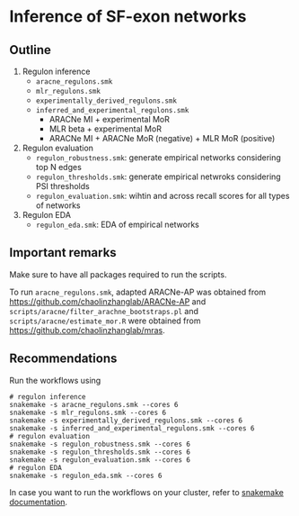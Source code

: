# Inference of SF-exon networks

## Outline
1. Regulon inference
    - `aracne_regulons.smk`
    - `mlr_regulons.smk`
    - `experimentally_derived_regulons.smk`
    - `inferred_and_experimental_regulons.smk`
        - ARACNe MI + experimental MoR
        - MLR beta + experimental MoR
        - ARACNe MI + ARACNe MoR (negative) + MLR MoR (positive)
2. Regulon evaluation
    - `regulon_robustness.smk`: generate empirical networks considering top N edges
    - `regulon_thresholds.smk`: generate empirical netwroks considering PSI thresholds
    - `regulon_evaluation.smk`: wihtin and across recall scores for all types of networks
3. Regulon EDA
    - `regulon_eda.smk`: EDA of empirical networks
    
## Important remarks

Make sure to have all packages required to run the scripts.

To run `aracne_regulons.smk`, adapted ARACNe-AP was obtained from https://github.com/chaolinzhanglab/ARACNe-AP and `scripts/aracne/filter_arachne_bootstraps.pl` and `scripts/aracne/estimate_mor.R` were obtained from https://github.com/chaolinzhanglab/mras.

## Recommendations
Run the workflows using
```
# regulon inference
snakemake -s aracne_regulons.smk --cores 6
snakemake -s mlr_regulons.smk --cores 6
snakemake -s experimentally_derived_regulons.smk --cores 6
snakemake -s inferred_and_experimental_regulons.smk --cores 6
# regulon evaluation
snakemake -s regulon_robustness.smk --cores 6
snakemake -s regulon_thresholds.smk --cores 6
snakemake -s regulon_evaluation.smk --cores 6
# regulon EDA
snakemake -s regulon_eda.smk --cores 6
```
In case you want to run the workflows on your cluster, refer to [snakemake documentation](https://snakemake.readthedocs.io/en/stable/executing/cluster.html).
